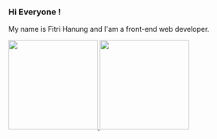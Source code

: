 ### Hi Everyone !

My name is Fitri Hanung and I'am a front-end web developer.

<p align="left">
<a href="https://github.com/fitrihanung">
  <img height="180em" src="https://github-readme-stats-eight-theta.vercel.app/api?username=fitrihanung&show_icons=true&theme=algolia&include_all_commits=true&count_private=true"/>
  <img height="180em" src="https://github-readme-stats-eight-theta.vercel.app/api/top-langs/?username=fitrihanung&layout=compact&langs_count=8&theme=algolia"/>
</a>
</p>

